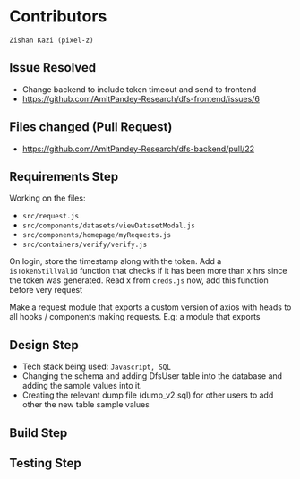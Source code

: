 # Contributors
```
Zishan Kazi (pixel-z)
```

## Issue Resolved
- Change backend to include token timeout and send to frontend
- https://github.com/AmitPandey-Research/dfs-frontend/issues/6

## Files changed (Pull Request)
- https://github.com/AmitPandey-Research/dfs-backend/pull/22

## Requirements Step

Working on the files:
- `src/request.js`
- `src/components/datasets/viewDatasetModal.js`
- `src/components/homepage/myRequests.js`
- `src/containers/verify/verify.js`

On login, store the timestamp along with the token. Add a `isTokenStillValid` function that checks if it has been more than x hrs since the token was generated. Read x from `creds.js` now, add this function before very request

Make a request module that exports a custom version of axios with heads to all hooks / components making requests. E.g: a module that exports

## Design Step
- Tech stack being used: `Javascript, SQL`
- Changing the schema and adding DfsUser table into the database and adding the sample values into it.
- Creating the relevant dump file (dump_v2.sql) for other users to add other the new table sample values

## Build Step

## Testing Step

